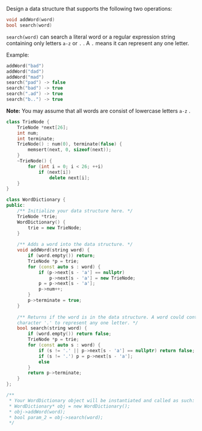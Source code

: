 Design a data structure that supports the following two operations:
```cpp
void addWord(word)
bool search(word)
```
`search(word)` can search a literal word or a regular expression string containing only letters `a-z` or `.` . A `.` means it can represent any one letter.

Example:
```cpp
addWord("bad")
addWord("dad")
addWord("mad")
search("pad") -> false
search("bad") -> true
search(".ad") -> true
search("b..") -> true
```
**Note:** You may assume that all words are consist of lowercase letters `a-z` .

```cpp
class TrieNode {
    TrieNode *next[26];
    int num;
    int terminate;
    TrieNode() : num(0), terminate(false) {
        memsert(next, 0, sizeof(next));
    }
    ~TrieNode() {
        for (int i = 0; i < 26; ++i) 
            if (next[i])
                delete next[i];
    }
}

class WordDictionary {
public:
    /** Initialize your data structure here. */
    TrieNode *trie;
    WordDictionary() {
        trie = new TrieNode;
    }
    
    /** Adds a word into the data structure. */
    void addWord(string word) {
        if (word.empty()) return;
        TrieNode *p = trie;
        for (const auto s : word) {
            if (p->next[s - 'a'] == nullptr) 
                p->next[s - 'a'] = new TrieNode;
            p = p->next[s - 'a'];
            p->num++;
        }
        p->terminate = true;
    }
    
    /** Returns if the word is in the data structure. A word could contain the dot 
    character '.' to represent any one letter. */
    bool search(string word) {
        if (word.empty()) return false;
        TrieNode *p = trie;
        for (const auto s : word) {
            if (s != '.' || p->next[s - 'a'] == nullptr) return false;
            if (s != '.') p = p->next[s - 'a']; 
            else 
        }
        return p->terminate;
    }
};

/**
 * Your WordDictionary object will be instantiated and called as such:
 * WordDictionary* obj = new WordDictionary();
 * obj->addWord(word);
 * bool param_2 = obj->search(word);
 */
 ```

